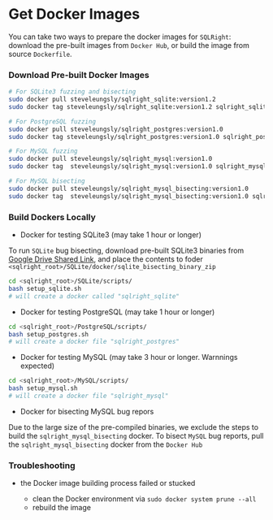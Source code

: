 # Get Docker Images

You can take two ways to prepare the docker images for `SQLRight`: download the pre-built images from `Docker Hub`, or build the image from source `Dockerfile`.

### Download Pre-built Docker Images

```bash
# For SQLite3 fuzzing and bisecting
sudo docker pull steveleungsly/sqlright_sqlite:version1.2
sudo docker tag steveleungsly/sqlright_sqlite:version1.2 sqlright_sqlite:latest

# For PostgreSQL fuzzing
sudo docker pull steveleungsly/sqlright_postgres:version1.0
sudo docker tag steveleungsly/sqlright_postgres:version1.0 sqlright_postgres:latest

# For MySQL fuzzing
sudo docker pull steveleungsly/sqlright_mysql:version1.0
sudo docker tag  steveleungsly/sqlright_mysql:version1.0 sqlright_mysql:latest

# For MySQL bisecting
sudo docker pull steveleungsly/sqlright_mysql_bisecting:version1.0
sudo docker tag  steveleungsly/sqlright_mysql_bisecting:version1.0 sqlright_mysql_bisecting:latest
```

### Build Dockers Locally

* Docker for testing SQLite3  (may take 1 hour or longer)

To run `SQLite` bug bisecting, download pre-built SQLite3 binaries from [Google Drive Shared Link](https://drive.google.com/drive/folders/1zDvLf93MJbtGXByzDXZ-CbfNPAd3wUGJ?usp=sharing), and place the contents to foder `<sqlright_root>/SQLite/docker/sqlite_bisecting_binary_zip`

```bash
cd <sqlright_root>/SQLite/scripts/
bash setup_sqlite.sh
# will create a docker called "sqlright_sqlite"
```

* Docker for testing PostgreSQL (may take 1 hour or longer)

```bash
cd <sqlright_root>/PostgreSQL/scripts/
bash setup_postgres.sh
# will create a docker file "sqlright_postgres"
```

* Docker for testing MySQL (may take 3 hour or longer. Warnnings expected) 


```bash
cd <sqlright_root>/MySQL/scripts/
bash setup_mysql.sh
# will create a docker file "sqlright_mysql"
```

* Docker for bisecting MySQL bug repors

Due to the large size of the pre-compiled binaries, we exclude the steps to build the `sqlright_mysql_bisecting` docker. To bisect `MySQL` bug reports, pull the `sqlright_mysql_bisecting` docker from the `Docker Hub`

### Troubleshooting

- the Docker image building process failed or stucked
  
  * clean the Docker environment via `sudo docker system prune --all`
  * rebuild the image
